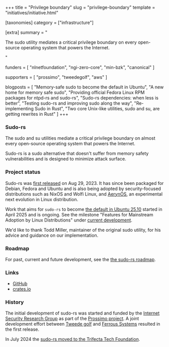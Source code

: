 +++
title = "Privilege boundary"
slug = "privilege-boundary"
template = "initiatives/initiative.html"

[taxonomies]
category = ["infrastructure"]

[extra]
summary = "<p>The sudo utility mediates a critical privilege boundary on every open-source operating system that powers the Internet.</p>"

funders = [
    "nlnetfoundation",
    "ngi-zero-core",
    "min-bzk",
    "canonical"
]

supporters = [
    "prossimo",
    "tweedegolf",
    "aws"
]

blogposts = [
    "Memory-safe sudo to become the default in Ubuntu",
    "A new home for memory safe sudo",
    "Providing official Fedora Linux RPM packages for ntpd-rs and sudo-rs",
    "Sudo-rs dependencies: when less is better",
    "Testing sudo-rs and improving sudo along the way",
    "Re-implementing Sudo in Rust",
    "Two core Unix-like utilities, sudo and su, are getting rewrites in Rust"
]
+++

### Sudo-rs

The sudo and su utilities mediate a critical privilege boundary on almost every open-source operating system
that powers the Internet.

Sudo-rs is a sudo alternative that doesn't suffer from memory safety vulnerabilities and is
designed to minimize attack surface.

### Project status

Sudo-rs was [first released](https://www.memorysafety.org/blog/sudo-first-stable-release/) on Aug 29, 2023. 
It has since been packaged for Debian, Fedora and Ubuntu and is also being adopted by security-focused distributions such as NixOS and Wolfi Linux, and [AerynOS](https://aerynos.com/), an experimental next evolution in Linux distribution.

Work that aims for `sudo-rs` to become [the default in Ubuntu 25.10](/blog/memory-safe-sudo-to-become-the-default-in-ubuntu) started in April 2025 and is ongoing. See the milestone "Features for Mainstream Adoption by Linux Distributions" under [current development](/initiatives/workplans/sudo-rs#current-work).

We'd like to thank Todd Miller, maintainer of the original sudo utility, for his advice and guidance on our implementation.

### Roadmap

For past, current and future development, see the [the sudo-rs roadmap](/initiatives/workplans/sudo-rs).

### Links

- [GitHub](https://github.com/memorysafety/sudo-rs)
- [crates.io](https://crates.io/crates/sudo-rs)

### History

The initial development of sudo-rs was started and funded by the [Internet Security Research Group](https://www.abetterinternet.org/) as part of the [Prossimo project](https://www.memorysafety.org/). A joint development effort between [Tweede golf](https://tweedegolf.nl/en) and [Ferrous Systems](https://ferrous-systems.com/) resulted in the first release. 

In July 2024 the [sudo-rs moved to the Trifecta Tech Foundation](https://www.memorysafety.org/blog/trifecta-tech-foundation-sudo-su/).
